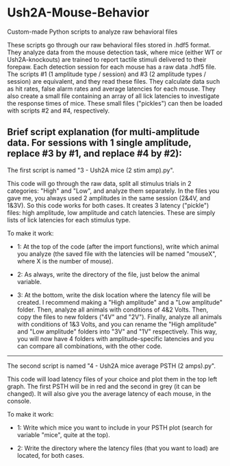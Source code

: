 # Ush2A-Mouse-Behavior
Custom-made Python scripts to analyze raw behavioral files

These scripts go through our raw behavioral files stored in .hdf5 format. They analyze data from the mouse detection task, where mice (either WT or Ush2A-knockouts) are trained to report tactile stimuli delivered to their forepaw. 
Each detection session for each mouse has a raw data .hdf5 file. The scripts #1 (1 amplitude type / session) and #3 (2 amplitude types / session) are equivalent, and they read these files. They calculate data such as hit rates, false alarm rates and average latencies for each mouse. They also create a small file containing an array of all lick latencies to investigate the response times of mice. These small files ("pickles") can then be loaded with scripts #2 and #4, respectively.


Brief script explanation (for multi-amplitude data. For sessions with 1 single amplitude, replace #3 by #1, and replace #4 by #2):
---------------------------------------------------------------------
The first script is named "3 - Ush2A mice (2 stim amp).py". 

This code will go through the raw data, split all stimulus trials in 2 categories: "High" and "Low", and analyze them separately. In the files you gave me, you always used 2 amplitudes in the same session (2&4V, and 1&3V). So this code works for both cases. 
It creates 3 latency ("pickle") files: high amplitude, low amplitude and catch latencies. These are simply lists of lick latencies for each stimulus type.

To make it work:

- 1: At the top of the code (after the import functions), write which animal you analyze (the saved file with the latencies will be named "mouseX", where X is the number of mouse). 

- 2: As always, write the directory of the file, just below the animal variable.

- 3: At the bottom, write the disk location where the latency file will be created. 
I recommend making a "High amplitude" and a "Low amplitude" folder. Then, analyze all animals with conditions of 4&2 Volts. Then, copy the files to new folders ("4V" and "2V"). Finally, analyze all animals with conditions of 1&3 Volts, and you can rename the "High amplitude" and "Low amplitude" folders into "3V" and "1V" respectively. This way, you will now have 4 folders with amplitude-specific latencies and you can compare all combinations, with the other code. 

---------------------------------------------------------------------
The second script is named "4 - Ush2A mice average PSTH (2 amps).py". 

This code will load latency files of your choice and plot them in the top left graph. The first PSTH will be in red and the second in grey (it can be changed). It will also give you the average latency of each mouse, in the console. 

To make it work:

- 1: Write which mice you want to include in your PSTH plot (search for variable "mice", quite at the top).

- 2: Write the directory where the latency files (that you want to load) are located, for both cases.
